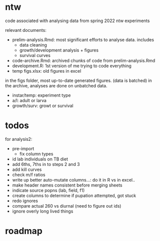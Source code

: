 # ntw

code associated with analysing data from spring 2022 ntw experiments

relevant documents:

* prelim-analysis.Rmd: most significant efforts to analyse data. includes
  * data cleaning
  * growth/development analysis + figures
  * survival curves
* code-archive.Rmd: archived chunks of code from prelim-analysis.Rmd
* development.R: 1st version of me trying to code everything
* temp figs.xlsx: old figures in excel

in the figs folder, most up-to-date generated figures. (data is batched) in the archive, analyses are done on unbatched data.

* instar/temp: experiment type
* a/l: adult or larva
* growth/surv: growt or survival

# todos

for analysis2:

- pre-import
  - fix column types
- id lab individuals on TB diet
- add 6ths, 7ths in to steps 2 and 3
- add kill curves
- check m/f ratios
- write up better auto-mutate columns...: do it in R vs in excel..
- make header names consistent before merging sheets
- indicate source popns (lab, field, f1)
- create columns to determine if pupation attempted, got stuck
- redo ignores
- compare actual 260 vs diurnal (need to figure out ids)
- ignore overly long lived things

# roadmap